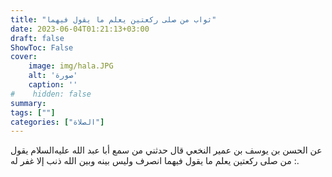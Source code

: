 ```yaml
---
title: "ثواب من صلى ركعتين يعلم ما يقول فيهما"
date: 2023-06-04T01:21:13+03:00
draft: false
ShowToc: False
cover:
    image: img/hala.JPG
    alt: 'صورة'
    caption: ''
#    hidden: false
summary: 
tags: [""]
categories: ["الصلاة"]
---
```

عن الحسن بن
يوسف بن عمير النخعي قال حدثني من سمع أبا عبد الله عليه‌السلام يقول : من
صلى ركعتين يعلم ما يقول فيهما انصرف وليس بينه وبين الله ذنب إلا غفر له.

